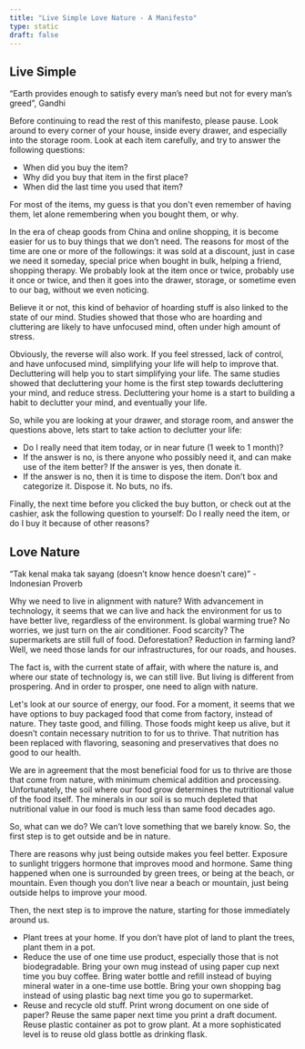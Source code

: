 ```yaml
---
title: "Live Simple Love Nature - A Manifesto"
type: static
draft: false
---
```

<h2 id="livesimple" class="post-title">Live Simple</h2>
<p class="post-quote">“Earth provides enough to satisfy every man’s need but not for every man’s greed”, Gandhi </p>
<p class="post-content">Before continuing to read the rest of this manifesto, please pause. Look around to every corner of your house, inside every drawer, and especially into the storage room. Look at each item carefully, and try to answer the following questions: </p>
<ul class="post-content">
  <li>When did you buy the item?</li>
  <li>Why did you buy that item in the first place?</li>
  <li>When did the last time you used that item?</li>
</ul>
<p class="post-content">For most of the items, my guess is that you don't even remember of having them, let alone remembering when you bought them, or why.</p>
<p class="post-content">In the era of cheap goods from China and online shopping, it is become easier for us to buy things that we don’t need. The reasons for most of the time are one or more of the followings: it was sold at a discount, just in case we need it someday, special price when bought in bulk, helping a friend, shopping therapy. We probably look at the item once or twice, probably use it once or twice, and then it goes into the drawer, storage, or sometime even to our bag, without we even noticing.</p>
<p class="post-content">Believe it or not, this kind of behavior of hoarding stuff is also linked to the state of our mind. Studies showed that those who are hoarding and cluttering are likely to have unfocused mind, often under high amount of stress.</p>
<p class="post-content">Obviously, the reverse will also work. If you feel stressed, lack of control, and have unfocused mind, simplifying your life will help to improve that. Decluttering will help you to start simplifying your life. The same studies showed that decluttering your home is the first step towards decluttering your mind, and reduce stress. Decluttering your home is a start to building a habit to declutter your mind, and eventually your life.</p>
<p class="post-content">So, while you are looking at your drawer, and storage room, and answer the questions above, lets start to take action to declutter your life:</p>
<ul class="post-content">
  <li>Do I really need that item today, or in near future (1 week to 1 month)?</li>
  <li>If the answer is no, is there anyone who possibly need it, and can make use of the item better? If the answer is yes, then donate it.</li>
  <li>If the answer is no, then it is time to dispose the item. Don’t box and categorize it. Dispose it. No buts, no ifs.</li>
</ul>
<p class="post-content">Finally, the next time before you clicked the buy button, or check out at the cashier, ask the following question to yourself: Do I really need the item, or do I buy it because of other reasons?</p>
<h2 id="lovenature" class="post-title">Love Nature</h2>
<p class="post-quote">“Tak kenal maka tak sayang (doesn’t know hence doesn’t care)” - Indonesian Proverb</p>
<p class="post-content">Why we need to live in alignment with nature? With advancement in technology, it seems that we can live and hack the environment for us to have better live, regardless of the environment. Is global warming true? No worries, we just turn on the air conditioner. Food scarcity? The supermarkets are still full of food. Deforestation? Reduction in farming land? Well, we need those lands for our infrastructures, for our roads, and houses.</p>
<p class="post-content">The fact is, with the current state of affair, with where the nature is, and where our state of technology is, we can still live. But living is different from prospering. And in order to prosper, one need to align with nature.</p>
<p class="post-content">Let's look at our source of energy, our food. For a moment, it seems that we have options to buy packaged food that come from factory, instead of nature. They taste good, and filling. Those foods might keep us alive, but it doesn’t contain necessary nutrition to for us to thrive. That nutrition has been replaced with flavoring, seasoning and preservatives that does no good to our health. </p>
<p class="post-content">We are in agreement that the most beneficial food for us to thrive are those that come from nature, with minimum chemical addition and processing. Unfortunately, the soil where our food grow determines the nutritional value of the food itself. The minerals in our soil is so much depleted that nutritional value in our food is much less than same food decades ago. </p>
<p class="post-content">So, what can we do? We can’t love something that we barely know. So, the first step is to get outside and be in nature. </p>
<p class="post-content">There are reasons why just being outside makes you feel better. Exposure to sunlight triggers hormone that improves mood and hormone. Same thing happened when one is surrounded by green trees, or being at the beach, or mountain. Even though you don’t live near a beach or mountain, just being outside helps to improve your mood. </p>
<p class="post-content">Then, the next step is to improve the nature, starting for those immediately around us.  </p>
<ul class="post-content">
  <li>Plant trees at your home. If you don’t have plot of land to plant the trees, plant them in a pot.</li>
  <li>Reduce the use of one time use product, especially those that is not biodegradable. Bring your own mug instead of using paper cup next time you buy coffee. Bring water bottle and refill instead of buying mineral water in a one-time use bottle. Bring your own shopping bag instead of using plastic bag next time you go to supermarket.</li>
  <li>Reuse and recycle old stuff. Print wrong document on one side of paper? Reuse the same paper next time you print a draft document. Reuse plastic container as pot to grow plant. At a more sophisticated level is to reuse old glass bottle as drinking flask.</li>
</ul>
